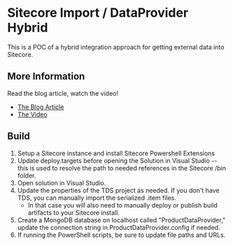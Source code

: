 # Sitecore Import / DataProvider Hybrid

This is a POC of a hybrid integration approach for getting external data into Sitecore.

## More Information
Read the blog article, watch the video!

* [The Blog Article](http://www.techphoria414.com/Blog/2015/September/Black-Art-Revisited-Sitecore-DataProvider-Import-Hybrid)
* [The Video](https://youtu.be/ntVVOKtFn5k)

## Build
1. Setup a Sitecore instance and install Sitecore Powershell Extensions
2. Update deploy.targets before opening the Solution in Visual Studio -- this is used to resolve the path to needed references in the Sitecore /bin folder.
3. Open solution in Visual Studio.
4. Update the properties of the TDS project as needed. If you don't have TDS, you can manually import the serialized .item files.
    * In that case you will also need to manually deploy or publish build artifacts to your Sitecore install.
5. Create a MongoDB database on localhost called "ProductDataProvider," update the connection string in ProductDataProvider.config if needed.
6. If running the PowerShell scripts, be sure to update file paths and URLs.